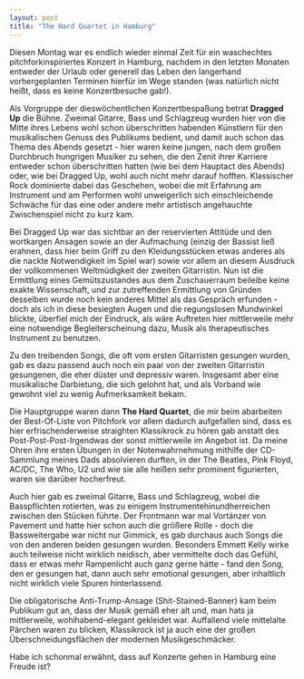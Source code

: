 ```yaml
---
layout: post
title: "The Hard Quartet in Hamburg"
---
```


Diesen Montag war es endlich wieder einmal Zeit für ein waschechtes pitchforkinspiriertes Konzert in Hamburg, nachdem in den letzten Monaten entweder der Urlaub oder generell das Leben den langerhand vorhergeplanten Terminen hierfür im Wege standen (was natürlich nicht heißt, dass es keine Konzertbesuche gab!).

Als Vorgruppe der dieswöchentlichen Konzertbespaßung betrat **Dragged Up** die Bühne. Zweimal Gitarre, Bass und Schlagzeug wurden hier von die Mitte ihres Lebens wohl schon überschritten habenden Künstlern für den musikalischen Genuss des Publikums bedient, und damit auch schon das Thema des Abends gesetzt - hier waren keine jungen, nach dem großen Durchbruch hungrigen Musiker zu sehen, die den Zenit ihrer Karriere entweder schon überschritten hatten (wie bei dem Hauptact des Abends) oder, wie bei Dragged Up, wohl auch nicht mehr darauf hofften. Klassischer Rock dominierte dabei das Geschehen, wobei die mit Erfahrung am Instrument und am Performen wohl unweigerlich sich einschleichende Schwäche für das eine oder andere mehr artistisch angehauchte Zwischenspiel nicht zu kurz kam. 

Bei Dragged Up war das sichtbar an der reservierten Attitüde und den wortkargen Ansagen sowie an der Aufmachung (einzig der Bassist ließ erahnen, dass hier beim Griff zu den Kleidungsstücken etwas anderes als die nackte Notwendigkeit im Spiel war) sowie vor allem an diesem Ausdruck der vollkommenen Weltmüdigkeit der zweiten Gitarristin. Nun ist die Ermittlung eines Gemütszustandes aus dem Zuschauerraum beileibe keine exakte Wissenschaft, und zur zutreffenden Ermittlung von Gründen desselben wurde noch kein anderes Mittel als das Gespräch erfunden - doch als ich in diese besiegten Augen und die regungslosen Mundwinkel blickte, überfiel mich der Eindruck, als wäre Auftreten hier mittlerweile mehr eine notwendige Begleiterscheinung dazu, Musik als therapeutisches Instrument zu benutzen.

Zu den treibenden Songs, die oft vom ersten Gitarristen gesungen wurden, gab es dazu passend auch noch ein paar von der zweiten Gitarristin gesungenen, die eher düster und depressiv waren. Insgesamt aber eine musikalische Darbietung, die sich gelohnt hat, und als Vorband wie gewohnt viel zu wenig Aufmerksamkeit bekam.

Die Hauptgruppe waren dann **The Hard Quartet**, die mir beim abarbeiten der Best-Of-Liste von Pitchfork vor allem dadurch aufgefallen sind, dass es hier erfrischenderweise straighten Klassikrock zu hören gab anstatt des Post-Post-Post-Irgendwas der sonst mittlerweile im Angebot ist. Da meine Ohren ihre ersten Übungen in der Notenwahrnehmung mithilfe der CD-Sammlung meines Dads absolvieren durften, in der The Beatles, Pink Floyd, AC/DC, The Who, U2 und wie sie alle heißen sehr prominent figurierten, waren sie darüber hocherfreut.

Auch hier gab es zweimal Gitarre, Bass und Schlagzeug, wobei die Basspflichten rotierten, was zu einigem Instrumentehinundherreichen zwischen den Stücken führte. Der Frontmann war mal Vortänzer von Pavement und hatte hier schon auch die größere Rolle - doch die Bassweitergabe war nicht nur Gimmick, es gab durchaus auch Songs die von den anderen beiden gesungen wurden. Besonders Emmett Kelly wirke auch teilweise nicht wirklich neidisch, aber vermittelte doch das Gefühl, dass er etwas mehr Rampenlicht auch ganz gerne hätte - fand den Song, den er gesungen hat, dann auch sehr emotional gesungen, aber inhaltlich nicht wirklich viele Spuren hinterlassend.

Die obligatorische Anti-Trump-Ansage (Shit-Stained-Banner) kam beim Publikum gut an, dass der Musik gemäß eher alt und, man hats ja mittlerweile, wohlhabend-elegant gekleidet war. Auffallend viele mittelalte Pärchen waren zu blicken, Klassikrock ist ja auch eine der großen Überschneidungsflächen der modernen Musikgeschmäcker.

Habe ich schonmal erwähnt, dass auf Konzerte gehen in Hamburg eine Freude ist?